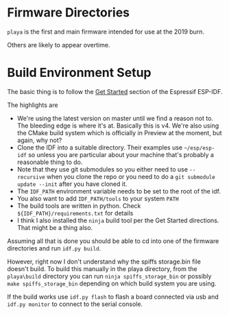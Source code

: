 Firmware Directories
====================

`playa` is the first and main firmware intended for use at the 2019 burn.

Others are likely to appear overtime.

Build Environment Setup
=======================

The basic thing is to follow the [Get Started](https://docs.espressif.com/projects/esp-idf/en/latest/get-started/#step-1-set-up-the-toolchain) section of the Espressif ESP-IDF.

The highlights are 
* We're using the latest version on master until we find a reason not to. The bleeding edge is where it's at. Basically this is v4. We're also using the CMake build system which is officially in Preview at the moment, but again, why not?
* Clone the IDF into a suitable directory. Their examples use `~/esp/esp-idf` so unless you are particular about your machine that's probably a reasonable thing to do.
* Note that they use git submodules so you either need to use `--recursive` when you clone the repo or you need to do a `git submodule update --init` after you have cloned it.
* The `IDF_PATH` environment variable needs to be set to the root of the idf.
* You also want to add `IDF_PATH/tools` to your system `PATH`
* The build tools are written in python. Check `${IDF_PATH}/requirements.txt` for details
* I think I also installed the `ninja` build tool per the Get Started directions. That might be a thing also.

Assuming all that is done you should be able to cd into one of the firmware directories and run `idf.py build`.

However, right now I don't understand why the spiffs storage.bin file doesn't build. To build this manually in the playa directory, from the `playa\build` directory you can run `ninja spiffs_storage_bin` or possibly `make spiffs_storage_bin` depending on which build system you are using.

If the build works use `idf.py flash` to flash a board connected via usb and `idf.py monitor` to connect to the serial console.

